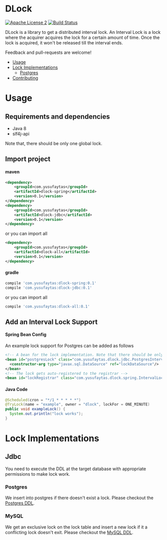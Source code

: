 DLock
========
[![Apache License 2](https://img.shields.io/badge/license-ASF2-blue.svg)](https://www.apache.org/licenses/LICENSE-2.0.txt) [![Build Status](https://travis-ci.org/yusufaytas/dlock.png?branch=master)](https://travis-ci.org/yusufaytas/dlock)

DLock is a library to get a distributed interval lock. An Interval Lock is a lock where the acquirer acquires the lock for a certain amount of time. Once the lock is acquired, it won't be released till the interval ends.

Feedback and pull-requests are welcome!
+ [Usage](#usage)
+ [Lock Implementations](#lock-implementations)
  - [Postgres](#postgres)
+ [Contributing](#contributing)

# Usage
## Requirements and dependencies
* Java 8
* slf4j-api

Note that, there should be only one global lock.

## Import project
#### maven
```xml
<dependency>
    <groupId>com.yusufaytas</groupId>
    <artifactId>dlock-spring</artifactId>
    <version>0.1</version>
</dependency>
<dependency>
    <groupId>com.yusufaytas</groupId>
    <artifactId>dlock-jdbc</artifactId>
    <version>0.1</version>
</dependency>
```
or you can import all
```xml
<dependency>
    <groupId>com.yusufaytas</groupId>
    <artifactId>dlock-all</artifactId>
    <version>0.1</version>
</dependency>
```
#### gradle
```groovy
compile 'com.yusufaytas:dlock-spring:0.1'
compile 'com.yusufaytas:dlock-jdbc:0.1'
```
or you can import all
```groovy
compile 'com.yusufaytas:dlock-all:0.1'
```
## Add an Interval Lock Support
#### Spring Bean Config
An example lock support for Postgres can be added as follows
```xml
<!-- A bean for the lock implementation. Note that there should be only one global implementation-->
<bean id="postgresLock" class="com.yusufaytas.dlock.jdbc.PostgresIntervalLock">
  <constructor-arg type="javax.sql.DataSource" ref="lockDataSource"/>
</bean>
<!-- The lock gets auto-registered to the registrar -->
<bean id="lockRegistrar" class="com.yusufaytas.dlock.spring.IntervalLockRegistrar"/>
```
#### Java Code
```java
@Scheduled(cron = "*/1 * * * * *")
@TryLock(name = "example", owner = "dlock", lockFor = ONE_MINUTE)
public void exampleLock() {
  System.out.println("lock works");
}
```
# Lock Implementations
## Jdbc
You need to execute the DDL at the target database with appropriate permissions to make lock work.
### Postgres
We insert into postgres if there doesn't exist a lock. Please checkout the [Postgres DDL](https://github.com/yusufaytas/dlock/blob/master/dlock-jdbc/src/main/resources/ddls/postgres.ddl).
### MySQL
We get an exclusive lock on the lock table and insert a new lock if it a conflicting lock doesn't exit. Please checkout the [MySQL DDL](https://github.com/yusufaytas/dlock/blob/master/dlock-jdbc/src/main/resources/ddls/mysql.ddl).
